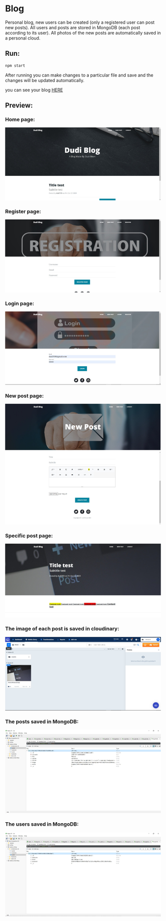 # Blog
Personal blog, new users can be created (only a registered user can post new posts).
All users and posts are stored in MongoDB (each post according to its user).
All photos of the new posts are automatically saved in a personal cloud.

## Run:
```bash
npm start
```
After running you can make changes to a particular file and save and the changes will be updated automatically.

you can see your blog [HERE](http://localhost:4000/)


## Preview:

### Home page:
<img src="https://github.com/dudi709/node-js-blog/blob/master/public/preview/homePage.jpg" />

### Register page:

<img src="https://github.com/dudi709/node-js-blog/blob/master/public/preview/registerPage.jpg"/>

### Login page: 

<img src="https://github.com/dudi709/node-js-blog/blob/master/public/preview/loginPage.jpg"/>

### New post page:
<img src="https://github.com/dudi709/node-js-blog/blob/master/public/preview/newPost1.jpg"/>
<img src="https://github.com/dudi709/node-js-blog/blob/master/public/preview/newPost2.jpg"/>

### Specific post page:
<img src="https://github.com/dudi709/node-js-blog/blob/master/public/preview/posted.jpg"/>

### The image of each post is saved in cloudinary:
<img src="https://github.com/dudi709/node-js-blog/blob/master/public/preview/cloudinary_imgs.jpg"/>


### The posts saved in MongoDB:
<img src="https://github.com/dudi709/node-js-blog/blob/master/public/preview/mongoDb_posts.jpg"/>


### The users saved in MongoDB:
<img src="https://github.com/dudi709/node-js-blog/blob/master/public/preview/mongoDb_users.jpg"/>
